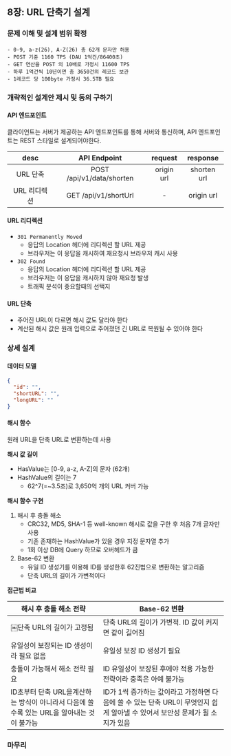 ## 8장: URL 단축기 설계

### 문제 이해 및 설계 범위 확정

```
- 0-9, a-z(26), A-Z(26) 총 62개 문자만 허용
- POST 기준 1160 TPS (DAU 1억건/86400초)
- GET 연산을 POST 의 10배로 가정시 11600 TPS
- 하루 1억건씩 10년이면 총 3650건의 레코드 보관
- 1레코드 당 100byte 가정시 36.5TB 필요
```

### 개략적인 설계안 제시 및 동의 구하기

#### API 엔드포인트

클라이언트는 서버가 제공하는 API 엔드포인트를 통해 서버와 통신하며, API 엔드포인트는 REST 스타일로 설계되어야한다.

|     desc     |       API Endpoint        |  request   |  response   |
| :----------: | :-----------------------: | :--------: | :---------: |
|   URL 단축   | POST /api/v1/data/shorten | origin url | shorten url |
| URL 리디렉션 |   GET /api/v1/shortUrl    |     -      | origin url  |

#### URL 리디렉션

- `301 Permanently Moved`
  - 응답의 Location 헤더에 리디렉션 할 URL 제공
  - 브라우저는 이 응답을 캐시하여 재요청시 브라우저 캐시 사용
- `302 Found`
  - 응답의 Location 헤더에 리디렉션 할 URL 제공
  - 브라우저는 이 응답을 캐시하지 않아 재요청 발생
  - 트래픽 분석이 중요할때의 선택지

#### URL 단축

- 주어진 URL이 다르면 해시 값도 달라야 한다
- 계산된 해시 값은 원래 입력으로 주어졌던 긴 URL로 복원될 수 있어야 한다

### 상세 설계

#### 데이터 모델

```json
{
  "id": "",
  "shortURL": "",
  "longURL": ""
}
```

#### 해시 함수

원래 URL을 단축 URL로 변환하는데 사용

**해시 값 길이**

- HasValue는 [0-9, a-z, A-Z]의 문자 (62개)
- HashValue의 길이는 7
  - 62^7(=~3.5조)로 3,650억 개의 URL 커버 가능

**해시 함수 구현**

1. 해시 후 충돌 해소
   - CRC32, MD5, SHA-1 등 well-known 해시로 값을 구한 후 처음 7개 글자만 사용
   - 기존 존재하는 HashValue가 있을 경우 지정 문자열 추가
   - 1회 이상 DB에 Query 하므로 오버헤드가 큼
2. Base-62 변환
   - 유일 ID 생성기를 이용해 ID를 생성한후 62진법으로 변환하는 알고리즘
   - 단축 URL의 길이가 가변적이다

**접근법 비교**

| 해시 후 충돌 해소 전략                                                                    | Base-62 변환                                                                                                                 |
| ----------------------------------------------------------------------------------------- | ---------------------------------------------------------------------------------------------------------------------------- |
| ￼단축 URL의 길이가 고정됨                                                                 | 단축 URL의 길이가 가변적. ID 값이 커지면 같이 길어짐                                                                         |
| 유일성이 보장되는 ID 생성이라 필요 없음                                                   | 유일성 보장 ID 생성기 필요                                                                                                   |
| 충돌이 가능해서 해소 전략 필요                                                            | ID 유일성이 보장된 후에야 적용 가능한 전략이라 충족은 아예 불가능                                                            |
| ID초부터 단축 URL을계산하는 방식이 아니라서 다음에 쓸수록 있는 URL을 알아내는 것이 불가능 | ID가 1씩 증가하는 값이라고 가정하면 다음에 쓸 수 있는 단축 URL이 무엇인지 쉽게 알아낼 수 있어서 보안성 문제가 될 소지가 있음 |

### 마무리
